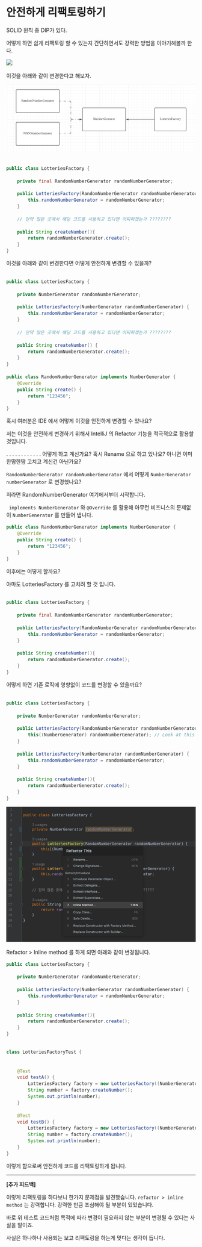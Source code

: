 # 안전하게 리팩토링하기

SOLID 원칙 중 DIP가 있다.

어떻게 하면 쉽게 리팩토링 할 수 있는지 간단하면서도 강력한 방법을 이야기해볼까 한다.


![](https://tva1.sinaimg.cn/mw1024/e6c9d24egy1h4g3a1kbb3j20ww0aojs1.jpg)

이것을 아래와 같이 변경한다고 해보자.

![img.png](img.png)


```java

public class LotteriesFactory {

    private final RandomNumberGenerator randomNumberGenerator;

    public LotteriesFactory(RandomNumberGenerator randomNumberGenerator) {
        this.randomNumberGenerator = randomNumberGenerator;
    }

    // 만약 많은 곳에서 해당 코드를 사용하고 있다면 어찌하겠는가 ????????

    public String createNumber(){
        return randomNumberGenerator.create();
    }
}

```

이것을 아래와 같이 변경한다면 어떻게 안전하게 변경할 수 있을까?

```java

public class LotteriesFactory {

    private NumberGenerator randomNumberGenerator;

    public LotteriesFactory(NumberGenerator randomNumberGenerator) {
        this.randomNumberGenerator = randomNumberGenerator;
    }

    // 만약 많은 곳에서 해당 코드를 사용하고 있다면 어찌하겠는가 ????????

    public String createNumber() {
        return randomNumberGenerator.create();
    }
}

public class RandomNumberGenerator implements NumberGenerator {
    @Override
    public String create() {
        return "123456";
    }
}


```

혹시 여러분은 IDE 에서 어떻게 이것을 안전하게 변경할 수 있나요?

저는 이것을 안전하게 변경하기 위해서 IntelliJ 의 Refactor 기능을 적극적으로 활용할 것입니다.

.
.
.
.
.
.
.
.
.
.
.
.
 어떻게 하고 계신가요? 혹시 Rename 으로 하고 있나요? 아니면 이미 한땀한땀 고치고 계신건 아닌가요?

`RandomNumberGenerator randomNumberGenerator` 에서 어떻게 `NumberGenerator numberGenerator` 로 변경했나요?

저라면 RandomNumberGenerator 여기에서부터 시작합니다.

` implements NumberGenerator` 와 `@Override` 를 활용해 아무런 비즈니스의 문제없이 `NumberGenerator` 를 만들어 냅니다.  

```java
public class RandomNumberGenerator implements NumberGenerator {
    @Override
    public String create() {
        return "123456";
    }
}
```


이후에는 어떻게 할까요? 

아마도 LotteriesFactory 를 고치려 할 것 입니다.
```java

public class LotteriesFactory {

    private final RandomNumberGenerator randomNumberGenerator;

    public LotteriesFactory(RandomNumberGenerator randomNumberGenerator) {
        this.randomNumberGenerator = randomNumberGenerator;
    }

    public String createNumber(){
        return randomNumberGenerator.create();
    }
}

```

어떻게 하면 기존 로직에 영향없이 코드를 변경할 수 있을까요?

```java

public class LotteriesFactory {

    private NumberGenerator randomNumberGenerator;

    public LotteriesFactory(RandomNumberGenerator randomNumberGenerator) {
        this((NumberGenerator) randomNumberGenerator); // Look at this
    }

    public LotteriesFactory(NumberGenerator randomNumberGenerator) {
        this.randomNumberGenerator = randomNumberGenerator;
    }

    public String createNumber(){
        return randomNumberGenerator.create();
    }
}

```

![img_1.png](img_1.png)

Refactor > Inline method 를 하게 되면 아래와 같이 변경됩니다.

```java
public class LotteriesFactory {

    private NumberGenerator randomNumberGenerator;

    public LotteriesFactory(NumberGenerator randomNumberGenerator) {
        this.randomNumberGenerator = randomNumberGenerator;
    }

    public String createNumber(){
        return randomNumberGenerator.create();
    }
}


```

```java

class LotteriesFactoryTest {


    @Test
    void testA() {
        LotteriesFactory factory = new LotteriesFactory((NumberGenerator) new RandomNumberGenerator());
        String number = factory.createNumber();
        System.out.println(number);
    }

    @Test
    void testB() {
        LotteriesFactory factory = new LotteriesFactory((NumberGenerator) new RandomNumberGenerator());
        String number = factory.createNumber();
        System.out.println(number);
    }
}
```


이렇게 함으로써 안전하게 코드를 리팩토링하게 됩니다.


---

**[추가 피드백]**

이렇게 리팩토링을 하다보니 한가지 문제점을 발견했습니다. `refactor > inline method` 는 강력합니다. 강력한 만큼 조심해야 될 부분이 있었습니다.

바로 위 테스트 코드처럼 목적에 따라 변경이 필요하지 않는 부분이 변경될 수 있다는 사실을 말이죠.

사실은 하나하나 사용되는 보고 리팩토링을 하는게 맞다는 생각이 듭니다.

